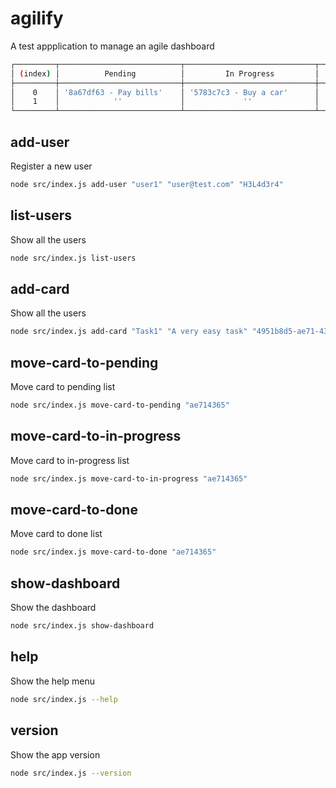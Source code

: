 # agilify
A test appplication to manage an agile dashboard
```bash
┌─────────┬───────────────────────────┬─────────────────────────────┬────────────────────────────┐
│ (index) │          Pending          │         In Progress         │            Done            │
├─────────┼───────────────────────────┼─────────────────────────────┼────────────────────────────┤
│    0    │ '8a67df63 - Pay bills'    │ '5783c7c3 - Buy a car'      │ '9a2ab02b - Travel'        │
│    1    │            ''             │             ''              │ '25d2b7a2 - Travel morae'  │
└─────────┴───────────────────────────┴─────────────────────────────┴────────────────────────────┘
```


## add-user
Register a new user
```bash
node src/index.js add-user "user1" "user@test.com" "H3L4d3r4"
```

## list-users
Show all the users
```bash
node src/index.js list-users
```

## add-card
Show all the users
```bash
node src/index.js add-card "Task1" "A very easy task" "4951b8d5-ae71-4365-be13-4c5324c10fa7"
```

## move-card-to-pending
Move card to pending list
```bash
node src/index.js move-card-to-pending "ae714365"
```

## move-card-to-in-progress
Move card to in-progress list
```bash
node src/index.js move-card-to-in-progress "ae714365"
```

## move-card-to-done
Move card to done list
```bash
node src/index.js move-card-to-done "ae714365"
```

## show-dashboard
Show the dashboard
```bash
node src/index.js show-dashboard
```

## help
Show the help menu
```bash
node src/index.js --help
```

## version
Show the app version
```bash
node src/index.js --version
```
